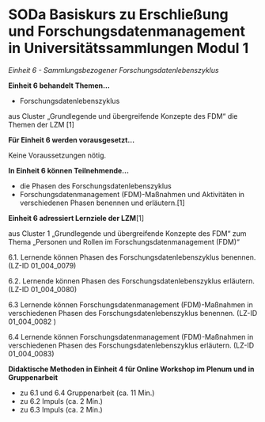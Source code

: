 <!--

author: Canan Hastik  
email:    
version:  v1
language: DE

icon:     https://raw.githubusercontent.com/chastik/Beratung_Dateityp_Bild/refs/heads/main/SODa-Logo_full.svg
link:     https://raw.githubusercontent.com/chastik/Beratung/refs/heads/main/soda.css

comment:  WissKi SODA OERs

-->

# SODa Basiskurs zu Erschließung und Forschungsdatenmanagement in Universitätssammlungen Modul 1 

*Einheit 6 - Sammlungsbezogener Forschungsdatenlebenszyklus*
<!-- kurz: Einheit6_Sammlungsbezogener_FDZyklus -->

**Einheit 6 behandelt Themen…**

- Forschungsdatenlebenszyklus

aus Cluster „Grundlegende und übergreifende Konzepte des FDM“ die Themen der LZM [1]


**Für Einheit 6 werden vorausgesetzt…**

Keine Voraussetzungen nötig.

**In Einheit 6 können Teilnehmende…**

- die Phasen des Forschungsdatenlebenszyklus 
- Forschungsdatenmanagement (FDM)-Maßnahmen und Aktivitäten in verschiedenen Phasen 
benennen und erläutern.[1]

**Einheit 6 adressiert Lernziele der LZM**[1]

aus Cluster 1 „Grundlegende und übergreifende Konzepte des FDM“ zum Thema „Personen und Rollen im Forschungsdatenmanagement (FDM)“

6.1. Lernende können Phasen des Forschungsdatenlebenszyklus benennen. (LZ-ID 01_004_0079)

6.2. Lernende können Phasen des Forschungsdatenlebenszyklus erläutern. (LZ-ID 01_004_0080)

6.3  Lernende können Forschungsdatenmanagement (FDM)-Maßnahmen in verschiedenen Phasen des Forschungsdatenlebenszyklus benennen. (LZ-ID 01_004_0082	)

6.4  Lernende können Forschungsdatenmanagement (FDM)-Maßnahmen in verschiedenen Phasen des Forschungsdatenlebenszyklus erläutern. (LZ-ID 01_004_0083)

**Didaktische Methoden in Einheit 4 für Online Workshop im Plenum und in Gruppenarbeit**

- zu 6.1 und 6.4 Gruppenarbeit (ca. 11 Min.)
- zu 6.2 Impuls (ca. 2 Min.)
- zu 6.3 Impuls (ca. 2 Min.)




